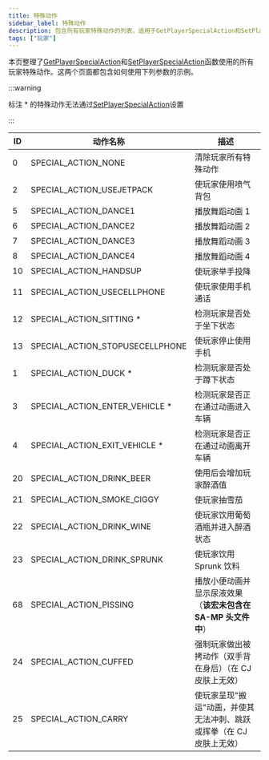 ```yaml
---
title: 特殊动作
sidebar_label: 特殊动作
description: 包含所有玩家特殊动作的列表，适用于GetPlayerSpecialAction和SetPlayerSpecialAction函数
tags: ["玩家"]
---
```


本页整理了[GetPlayerSpecialAction](../functions/GetPlayerSpecialAction)和[SetPlayerSpecialAction](../functions/SetPlayerSpecialAction)函数使用的所有玩家特殊动作。这两个页面都包含如何使用下列参数的示例。

:::warning

标注 \* 的特殊动作无法通过[SetPlayerSpecialAction](../functions/SetPlayerSpecialAction)设置

:::

| ID  | 动作名称                        | 描述                                                                 |
| --- | ------------------------------- | -------------------------------------------------------------------- |
| 0   | SPECIAL_ACTION_NONE             | 清除玩家所有特殊动作                                                 |
| 2   | SPECIAL_ACTION_USEJETPACK       | 使玩家使用喷气背包                                                   |
| 5   | SPECIAL_ACTION_DANCE1           | 播放舞蹈动画 1                                                       |
| 6   | SPECIAL_ACTION_DANCE2           | 播放舞蹈动画 2                                                       |
| 7   | SPECIAL_ACTION_DANCE3           | 播放舞蹈动画 3                                                       |
| 8   | SPECIAL_ACTION_DANCE4           | 播放舞蹈动画 4                                                       |
| 10  | SPECIAL_ACTION_HANDSUP          | 使玩家举手投降                                                       |
| 11  | SPECIAL_ACTION_USECELLPHONE     | 使玩家使用手机通话                                                   |
| 12  | SPECIAL_ACTION_SITTING \*       | 检测玩家是否处于坐下状态                                             |
| 13  | SPECIAL_ACTION_STOPUSECELLPHONE | 使玩家停止使用手机                                                   |
| 1   | SPECIAL_ACTION_DUCK \*          | 检测玩家是否处于蹲下状态                                             |
| 3   | SPECIAL_ACTION_ENTER_VEHICLE \* | 检测玩家是否正在通过动画进入车辆                                     |
| 4   | SPECIAL_ACTION_EXIT_VEHICLE \*  | 检测玩家是否正在通过动画离开车辆                                     |
| 20  | SPECIAL_ACTION_DRINK_BEER       | 使用后会增加玩家醉酒值                                               |
| 21  | SPECIAL_ACTION_SMOKE_CIGGY      | 使玩家抽雪茄                                                         |
| 22  | SPECIAL_ACTION_DRINK_WINE       | 使玩家饮用葡萄酒瓶并进入醉酒状态                                     |
| 23  | SPECIAL_ACTION_DRINK_SPRUNK     | 使玩家饮用 Sprunk 饮料                                               |
| 68  | SPECIAL_ACTION_PISSING          | 播放小便动画并显示尿液效果（**该宏未包含在 SA-MP 头文件中**）        |
| 24  | SPECIAL_ACTION_CUFFED           | 强制玩家做出被拷动作（双手背在身后）（在 CJ 皮肤上无效）             |
| 25  | SPECIAL_ACTION_CARRY            | 使玩家呈现"搬运"动画，并使其无法冲刺、跳跃或挥拳（在 CJ 皮肤上无效） |
